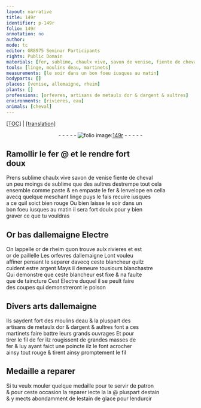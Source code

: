 ```yaml
---
layout: narrative
title: 149r
identifier: p-149r
folio: 149r
annotation: no
author:
mode: tc
editor: GR8975 Seminar Participants
rights: Public Domain
materials: [fer, sublime, chaulx vive, savon de venise, fiente de cheval, linge, Or bas dallemaigne, Electre, or de rheim, or, argent, metaulx, fil de fer, fil, estain, estain de glace]
tools: [linge, moulins deau, martinets]
measurements: [le soir dans un bon foeu iusques au matin]
bodyparts: []
places: [venise, allemaigne, rheim]
plants: []
professions: [orfevres, artisans de metaulx dor & dargent & aultres]
environments: [rivieres, eau]
animals: [cheval]
---
```


 <p><a href="{{ site.baseurl }}/diplomatic/">[TOC]</a> | <a href="{{ site.baseurl }}/texts/p-149r_tl/" target="_blank">[translation]</a></p><div class="folio" align="center">- - - - - <a href="http://gallica.bnf.fr/ark:/12148/btv1b10500001g/f303.image" target="_blank"><img src="https://cu-mkp.github.io/2017-workshop-edition/assets/photo-icon.png" alt="folio image: " style="display:inline-block; margin-bottom:-3px;"/>149r</a> - - - - - </div>  
  

## Ramollir le <span class="m">fer</span> @ et le rendre fort<br/> doux

 
P<span class="exp">rens</span> <span class="m">sublime</span> <span class="m">chaulx vive</span> <span class="m">savon de <span class="pl">venise</span></span> <span class="m">fiente de <span class="al">cheval</span></span><br/> un peu moings de <span class="m">sublime</span> que des aultres destrempe tout cela<br/> ensemble co<span class="exp">mm</span>e paste & en empaste le <span class="m">fer</span> & lenvelope en cella<br/> avecq quelque meschant <span class="tl"><span class="m">linge</span></span> puys le fais recuire iusques<br/> a ce quil soict bien rouge Ou bien laisse <span class="ms">le <span class="tmp">soir</span> dans un<br/> bon foeu iusques au <span class="tmp">matin</span></span> il sera fort doulx pour y bien<br/> graver ce que tu vouldras
 
 
  

## <span class="m">Or bas d<span class="pl">allemaigne</span></span> <span class="m">Electre</span>

 
On lappelle <span class="m">or de <span class="pl">rheim</span></span> quon trouve aulx <span class="env">rivieres</span> et est<br/> <span class="m">or</span> de paillelle Les <span class="pro">orfevres</span> d<span class="pl">allemaigne</span> Lont vouleu<br/> affiner pensant le separer davecq ceste blancheur quilz<br/> cuident estre <span class="m">argent</span> Mays il demeure tousiours blanchastre<br/> Qui demonstre que ceste blancheur est fixe & na faulte<br/> que de taincture Cest <span class="m">Electre</span> duquel il se peult faire<br/> des coupes qui demonstreront le <span class="md">poison</span>
 
 
  

## Divers arts d<span class="pl">allemaigne</span>

 
Ils saydent fort des <span class="tl">moulins d<span class="env">eau</span></span> & la pluspart des<br/> <span class="pro">artisans de <span class="m">metaulx</span> d<span class="m">or</span> & d<span class="m">argent</span> & aultres</span> font a ces<br/> <span class="tl">martinets</span> <span class="del">faire</span> battre leurs grands ouvrages Et pour<br/> tirer le <span class="m">fil de fer</span> ilz rougissent de grandes masses de<br/> <span class="m">fer</span> & luy ayant faict une poincte ilz le font acrocher<br/> ainsy tout rouge & tirent ainsy promptem<span class="exp">ent</span> le <span class="m">fil</span>
 
 
  

## Medaille a reparer

 
Si tu veulx mouler quelque medaille pour te servir de patron<br/> & pour ceste occasion la reparer iecte la la @ pluspart d<span class="m">estain</span><br/> & y mects abondamment de l<span class="m">estain de glace</span> pour lendurcir
 
 